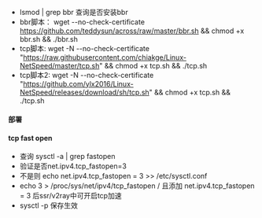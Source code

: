 ####    
-   lsmod | grep bbr  查询是否安装bbr
-   bbr脚本：   wget --no-check-certificate https://github.com/teddysun/across/raw/master/bbr.sh && chmod +x bbr.sh && ./bbr.sh
-   tcp脚本:    wget -N --no-check-certificate "https://raw.githubusercontent.com/chiakge/Linux-NetSpeed/master/tcp.sh" && chmod +x tcp.sh && ./tcp.sh
-   tcp脚本2:   wget -N --no-check-certificate "https://github.com/ylx2016/Linux-NetSpeed/releases/download/sh/tcp.sh" && chmod +x tcp.sh && ./tcp.sh

####    部署


####    tcp fast open
-    查询  sysctl -a | grep fastopen
-    验证是否net.ipv4.tcp_fastopen=3
-    不是则 echo net.ipv4.tcp_fastopen = 3 >> /etc/sysctl.conf
-    echo 3 > /proc/sys/net/ipv4/tcp_fastopen / 且添加 net.ipv4.tcp_fastopen = 3   后ssr/v2ray中可开启tcp加速
-    sysctl -p 保存生效






